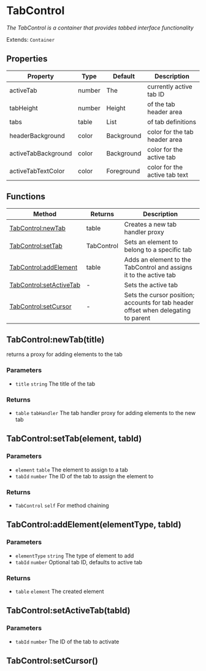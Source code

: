 # TabControl
_The TabControl is a container that provides tabbed interface functionality_

Extends: `Container`

## Properties

|Property|Type|Default|Description|
|---|---|---|---|
|activeTab|number|The|currently active tab ID|
|tabHeight|number|Height|of the tab header area|
|tabs|table|List|of tab definitions|
|headerBackground|color|Background|color for the tab header area|
|activeTabBackground|color|Background|color for the active tab|
|activeTabTextColor|color|Foreground|color for the active tab text|

## Functions

|Method|Returns|Description|
|---|---|---|
|[TabControl:newTab](#tabcontrol-newtab-title)|table|Creates a new tab handler proxy|
|[TabControl:setTab](#tabcontrol-settab-element-tabid)|TabControl|Sets an element to belong to a specific tab|
|[TabControl:addElement](#tabcontrol-addelement-elementtype-tabid)|table|Adds an element to the TabControl and assigns it to the active tab|
|[TabControl:setActiveTab](#tabcontrol-setactivetab-tabid)|-|Sets the active tab|
|[TabControl:setCursor](#tabcontrol-setcursor)|-|Sets the cursor position; accounts for tab header offset when delegating to parent|

## TabControl:newTab(title)

returns a proxy for adding elements to the tab

### Parameters
* `title` `string` The title of the tab

### Returns
* `table` `tabHandler` The tab handler proxy for adding elements to the new tab

## TabControl:setTab(element, tabId)
### Parameters
* `element` `table` The element to assign to a tab
* `tabId` `number` The ID of the tab to assign the element to

### Returns
* `TabControl` `self` For method chaining

## TabControl:addElement(elementType, tabId)
### Parameters
* `elementType` `string` The type of element to add
* `tabId` `number` Optional tab ID, defaults to active tab

### Returns
* `table` `element` The created element

## TabControl:setActiveTab(tabId)
### Parameters
* `tabId` `number` The ID of the tab to activate

## TabControl:setCursor()
